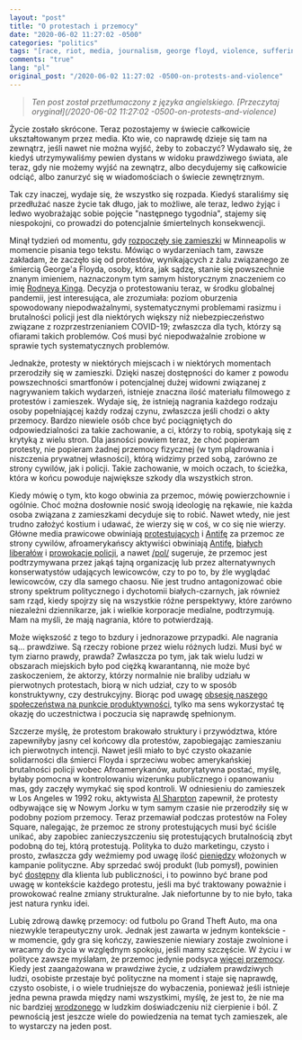 ```yaml
---
layout: "post"
title: "O protestach i przemocy"
date: "2020-06-02 11:27:02 -0500"
categories: "politics"
tags: "[race, riot, media, journalism, george floyd, violence, suffering, covid-19, coronavirus]"
comments: "true"
lang: "pl"
original_post: "/2020-06-02 11:27:02 -0500-on-protests-and-violence"
---
```


> *Ten post został przetłumaczony z języka angielskiego. [Przeczytaj oryginał](/2020-06-02 11:27:02 -0500-on-protests-and-violence)*

Życie zostało skrócone. Teraz pozostajemy w świecie całkowicie ukształtowanym przez media. Kto wie, co naprawdę dzieje się tam na zewnątrz, jeśli nawet nie można wyjść, żeby to zobaczyć? Wydawało się, że kiedyś utrzymywaliśmy pewien dystans w widoku prawdziwego świata, ale teraz, gdy nie możemy wyjść na zewnątrz, albo decydujemy się całkowicie odciąć, albo zanurzyć się w wiadomościach o świecie zewnętrznym.

Tak czy inaczej, wydaje się, że wszystko się rozpada. Kiedyś staraliśmy się przedłużać nasze życie tak długo, jak to możliwe, ale teraz, ledwo żyjąc i ledwo wyobrażając sobie pojęcie "następnego tygodnia", stajemy się niespokojni, co prowadzi do potencjalnie śmiertelnych konsekwencji.<!-- more -->

Minął tydzień od momentu, gdy <a href="https://time.com/5842459/minneapolis-police-arrest-death/" target="_blank">rozpoczęły się zamieszki</a> w Minneapolis w momencie pisania tego tekstu. Mówiąc o wydarzeniach tam, zawsze zakładam, że zaczęło się od protestów, wynikających z żalu związanego ze śmiercią George'a Floyda, osoby, która, jak sądzę, stanie się powszechnie znanym imieniem, naznaczonym tym samym historycznym znaczeniem co imię <a href="https://www.npr.org/2017/04/26/524744989/when-la-erupted-in-anger-a-look-back-at-the-rodney-king-riots" target="_blank">Rodneya Kinga</a>. Decyzja o protestowaniu teraz, w środku globalnej pandemii, jest interesująca, ale zrozumiała: poziom oburzenia spowodowany niepodważalnymi, systematycznymi problemami rasizmu i brutalności policji jest dla niektórych większy niż niebezpieczeństwo związane z rozprzestrzenianiem COVID-19; zwłaszcza dla tych, którzy są ofiarami takich problemów. Coś musi być niepodważalnie zrobione w sprawie tych systematycznych problemów.

Jednakże, protesty w niektórych miejscach i w niektórych momentach przerodziły się w zamieszki. Dzięki naszej dostępności do kamer z powodu powszechności smartfonów i potencjalnej dużej widowni związanej z nagrywaniem takich wydarzeń, istnieje znaczna ilość materiału filmowego z protestów i zamieszek. Wydaje się, że istnieją nagrania każdego rodzaju osoby popełniającej każdy rodzaj czynu, zwłaszcza jeśli chodzi o akty przemocy. Bardzo niewiele osób chce być pociągniętych do odpowiedzialności za takie zachowanie, a ci, którzy to robią, spotykają się z krytyką z wielu stron. Dla jasności powiem teraz, że choć popieram protesty, nie popieram żadnej przemocy fizycznej (w tym plądrowania i niszczenia prywatnej własności), którą widzimy przed sobą, zarówno ze strony cywilów, jak i policji. Takie zachowanie, w moich oczach, to ścieżka, która w końcu powoduje największe szkody dla wszystkich stron.

Kiedy mówię o tym, kto kogo obwinia za przemoc, mówię powierzchownie i ogólnie. Choć można dosłownie nosić swoją ideologię na rękawie, nie każda osoba związana z zamieszkami decyduje się to robić. Nawet wtedy, nie jest trudno założyć kostium i udawać, że wierzy się w coś, w co się nie wierzy. Główne media prawicowe obwiniają <a href="https://www.foxnews.com/media/ben-shapiro-rioters-looters-dishonoring-george-floyd" target="_blank">protestujących</a> i <a href="https://www.breitbart.com/news/a-look-at-the-antifa-movement-trump-is-blaming-for-violence/" target="_blank">Antifę</a> za przemoc ze strony cywilów, afroamerykańscy aktywiści obwiniają <a href="https://twitter.com/ali/status/1266622746571800576?s=20" target="_blank">Antifę</a>, <a href="https://twitter.com/Freeyourmindkid/status/1266598693647638528?s=20" target="_blank">białych liberałów</a> i <a href="https://www.vox.com/2020/5/31/21275994/police-violence-peaceful-protesters-images" target="_blank">prowokacje policji</a>, a nawet <a href="https://boards.4chan.org/pol/thread/260357316" target="_blank">/pol/</a> sugeruje, że przemoc jest podtrzymywana przez jakąś tajną organizację lub przez alternatywnych konserwatystów udających lewicowców, czy to po to, by źle wyglądać lewicowców, czy dla samego chaosu. Nie jest trudno antagonizować obie strony spektrum politycznego i dychotomii białych-czarnych, jak również sam rząd, kiedy spojrzy się na wszystkie różne perspektywy, które zarówno niezależni dziennikarze, jak i wielkie korporacje medialne, podtrzymują. Mam na myśli, że mają nagrania, które to potwierdzają.

Może większość z tego to bzdury i jednorazowe przypadki. Ale nagrania są... prawdziwe. Są rzeczy robione przez wielu różnych ludzi. Musi być w tym ziarno prawdy, prawda? Zwłaszcza po tym, jak tak wielu ludzi w obszarach miejskich było pod ciężką kwarantanną, nie może być zaskoczeniem, że aktorzy, którzy normalnie nie braliby udziału w pierwotnych protestach, biorą w nich udział, czy to w sposób konstruktywny, czy destrukcyjny. Biorąc pod uwagę <a href="https://www.theatlantic.com/business/archive/2015/11/be-more-productive/415821/" target="_blank">obsesję naszego społeczeństwa na punkcie produktywności</a>, tylko ma sens wykorzystać tę okazję do uczestnictwa i poczucia się naprawdę spełnionym.

Szczerze myślę, że protestom brakowało struktury i przywództwa, które zapewniłyby jasny cel końcowy dla protestów, zapobiegając zamieszaniu ich pierwotnych intencji. Nawet jeśli miało to być czysto okazanie solidarności dla śmierci Floyda i sprzeciwu wobec amerykańskiej brutalności policji wobec Afroamerykanów, autorytatywna postać, myślę, byłaby pomocna w kontrolowaniu wizerunku publicznego i opanowaniu mas, gdy zaczęły wymykać się spod kontroli. W odniesieniu do zamieszek w Los Angeles w 1992 roku, aktywista <a href="https://www.nytimes.com/1992/05/03/us/riots-los-angeles-new-york-region-despite-scattered-violence-most-protests-are.html" target="_blank">Al Sharpton</a> zapewnił, że protesty odbywające się w Nowym Jorku w tym samym czasie nie przerodziły się w podobny poziom przemocy. Teraz przemawiał podczas protestów na Foley Square, nalegając, że przemoc ze strony protestujących musi być ściśle unikać, aby zapobiec zanieczyszczeniu się protestujących brutalnością zbyt podobną do tej, którą protestują. Polityka to dużo marketingu, czysto i prosto, zwłaszcza gdy weźmiemy pod uwagę ilość <a href="https://www.forbes.com/sites/jonathanberr/2018/11/02/media-companies-profit-handsomely-from-the-political-ads-voters-despise/#a27c89b38284" target="_blank">pieniędzy</a> włożonych w kampanie polityczne. Aby sprzedać swój produkt (lub pomysł), powinien być <a href="https://uxmag.com/articles/convenience" target="_blank">dostępny</a> dla klienta lub publiczności, i to powinno być brane pod uwagę w kontekście każdego protestu, jeśli ma być traktowany poważnie i prowokować realne zmiany strukturalne. Jak niefortunne by to nie było, taka jest natura rynku idei.

Lubię zdrową dawkę przemocy: od futbolu po Grand Theft Auto, ma ona niezwykle terapeutyczny urok. Jednak jest zawarta w jednym kontekście - w momencie, gdy gra się kończy, zawieszenie niewiary zostaje zwolnione i wracamy do życia w względnym spokoju, jeśli mamy szczęście. W życiu i w polityce zawsze myślałam, że przemoc jedynie podsyca <a href="https://www.nationalreview.com/2020/05/george-floyd-protests-riots-are-their-own-form-of-oppression/" target="_blank">więcej przemocy</a>. Kiedy jest zaangażowana w prawdziwe życie, z udziałem prawdziwych ludzi, osobiste przestaje być polityczne na moment i staje się naprawdę, czysto osobiste, i o wiele trudniejsze do wybaczenia, ponieważ jeśli istnieje jedna pewna prawda między nami wszystkimi, myślę, że jest to, że nie ma nic bardziej <a href="https://bigthink.com/personal-growth/jordan-peterson-suffering?rebelltitem=1#rebelltitem1" target="_blank">wrodzonego</a> w ludzkim doświadczeniu niż cierpienie i ból. Z pewnością jest jeszcze wiele do powiedzenia na temat tych zamieszek, ale to wystarczy na jeden post.